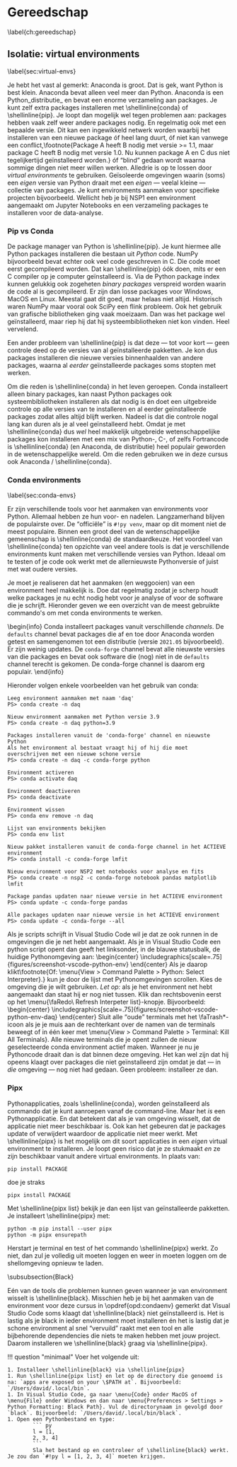 # Gereedschap
\label{ch:gereedschap}

## Isolatie: virtual environments
\label{sec:virtual-envs}

Je hebt het vast al gemerkt: Anaconda is groot. Dat is gek, want Python is best klein. Anaconda bevat alleen veel meer dan Python. Anaconda is een Python_distributie_ en bevat een enorme verzameling aan packages. Je kunt zelf extra packages installeren met \shellinline{conda} of \shellinline{pip}. Je loopt dan mogelijk wel tegen problemen aan: packages hebben vaak zelf weer andere packages nodig. En regelmatig ook met een bepaalde versie. Dit kan een ingewikkeld netwerk worden waarbij het installeren van een nieuwe package óf heel lang duurt, óf niet kan vanwege een conflict,\footnote{Package A heeft B nodig met versie >= 1.1, maar package C heeft B nodig met versie 1.0. Nu kunnen package A en C dus niet tegelijkertijd geïnstalleerd worden.} óf <q>blind</q> gedaan wordt waarna sommige dingen niet meer willen werken. Alledrie is op te lossen door _virtual environments_ te gebruiken. Geïsoleerde omgevingen waarin (soms) een _eigen_ versie van Python draait met een _eigen_ &mdash; veelal kleine &mdash; collectie van packages. Je kunt environments aanmaken voor specifieke projecten bijvoorbeeld. Wellicht heb je bij NSP1 een environment aangemaakt om Jupyter Notebooks en een verzameling packages te installeren voor de data-analyse.


### Pip vs Conda

De package manager van Python is \shellinline{pip}. Je kunt hiermee alle Python packages installeren die bestaan uit _Python_ code. NumPy bijvoorbeeld bevat echter ook veel code geschreven in C. Die code moet eerst gecompileerd worden. Dat kan \shellinline{pip} óók doen, mits er een C compiler op je computer geïnstalleerd is. Via de Python package index kunnen gelukkig ook zogeheten _binary packages_ verspreid worden waarin de code al is gecompileerd. Er zijn dan losse packages voor Windows, MacOS en Linux. Meestal gaat dit goed, maar helaas niet altijd. Historisch waren NumPy maar vooral ook SciPy een flink probleem. Ook het gebruik van grafische bibliotheken ging vaak moeizaam. Dan was het package wel geïnstalleerd, maar riep hij dat hij systeembibliotheken niet kon vinden. Heel vervelend.

Een ander probleem van \shellinline{pip} is dat deze &mdash; tot voor kort &mdash; geen controle deed op de versies van al geïnstalleerde pakketten. Je kon dus packages installeren die nieuwe versies binnenhaalden van andere packages, waarna al _eerder_ geïnstalleerde packages soms stopten met werken.

Om die reden is \shellinline{conda} in het leven geroepen. Conda installeert alleen binary packages, kan naast Python packages ook systeembibliotheken installeren als dat nodig is én doet een uitgebreide controle op alle versies van te installeren en al eerder geïnstalleerde packages zodat alles altijd blijft werken. Nadeel is dat die controle nogal lang kan duren als je al veel geïnstalleerd hebt. Omdat je met \shellinline{conda} dus _wel_ heel makkelijk uitgebreide wetenschappelijke packages kon installeren met een mix van Python-, C-, of zelfs Fortrancode is \shellinline{conda} (en Anaconda, de distributie) heel populair geworden in de wetenschappelijke wereld. Om die reden gebruiken we in deze cursus ook Anaconda / \shellinline{conda}.


### Conda environments
\label{sec:conda-envs}

Er zijn verschillende tools voor het aanmaken van environments voor Python. Allemaal hebben ze hun voor- en nadelen. Langzamerhand blijven de populairste over. De <q>officiële</q> is `#!py venv`, maar op dit moment niet de meest populaire. Binnen een groot deel van de wetenschappelijke gemeenschap is \shellinline{conda} de standaardkeuze. Het voordeel van \shellinline{conda} ten opzichte van veel andere tools is dat je verschillende environments kunt maken met verschillende versies van Python. Ideaal om te testen of je code ook werkt met de allernieuwste Pythonversie of juist met wat oudere versies.

Je moet je realiseren dat het aanmaken (en weggooien) van een environment heel makkelijk is. Doe dat regelmatig zodat je scherp houdt welke packages je nu echt nodig hebt voor je analyse of voor de software die je schrijft. Hieronder geven we een overzicht van de meest gebruikte commando's om met conda environments te werken.

\begin{info}
    Conda installeert packages vanuit verschillende _channels_. De `defaults` channel bevat packages die af en toe door Anaconda worden getest en samengenomen tot een distributie (versie `2021.05` bijvoorbeeld). Er zijn weinig updates. De `conda-forge` channel bevat alle nieuwste versies van die packages en bevat ook software die (nog) niet in de `defaults` channel terecht is gekomen. De conda-forge channel is daarom erg populair.
\end{info}

Hieronder volgen enkele voorbeelden van het gebruik van conda:
``` ps1con
Leeg environment aanmaken met naam 'daq'
PS> conda create -n daq

Nieuw environment aanmaken met Python versie 3.9
PS> conda create -n daq python=3.9

Packages installeren vanuit de 'conda-forge' channel en nieuwste Python
Als het environment al bestaat vraagt hij of hij die moet overschrijven met een nieuwe schone versie
PS> conda create -n daq -c conda-forge python

Environment activeren
PS> conda activate daq

Environment deactiveren
PS> conda deactivate

Environment wissen
PS> conda env remove -n daq

Lijst van environments bekijken
PS> conda env list

Nieuw pakket installeren vanuit de conda-forge channel in het ACTIEVE environment
PS> conda install -c conda-forge lmfit

Nieuw environment voor NSP2 met notebooks voor analyse en fits
PS> conda create -n nsp2 -c conda-forge notebook pandas matplotlib lmfit

Package pandas updaten naar nieuwe versie in het ACTIEVE environment
PS> conda update -c conda-forge pandas

Alle packages updaten naar nieuwe versie in het ACTIEVE environment
PS> conda update -c conda-forge --all
```

Als je scripts schrijft in Visual Studio Code wil je dat ze ook runnen in de omgevingen die je net hebt aangemaakt. Als je in Visual Studio Code een python script opent dan geeft het linksonder, in de blauwe statusbalk, de huidige Pythonomgeving aan:
\begin{center}
    \includegraphics[scale=.75]{figures/screenshot-vscode-python-env}
\end{center}
Als je daarop klikt\footnote{Of: \menu{View > Command Palette > Python: Select Interpreter}.} kun je door de lijst met Pythonomgevingen scrollen. Kies de omgeving die je wilt gebruiken. _Let op:_ als je het environment net hebt aangemaakt dan staat hij er nog niet tussen. Klik dan rechtsbovenin eerst op het \menu{\faRedo\ Refresh Interpeter list}-knopje. Bijvoorbeeld:
\begin{center}
    \includegraphics[scale=.75]{figures/screenshot-vscode-python-env-daq}
\end{center}
Sluit alle <q>oude</q> terminals met het \faTrash*-icoon als je je muis aan de rechterkant over de namen van de terminals beweegt of in één keer met \menu{View > Command Palette > Terminal: Kill All Terminals}. Alle nieuwe terminals die je opent zullen de nieuw geselecteerde conda environment actief maken. Wanneer je nu je Pythoncode draait dan is dat binnen deze omgeving. Het kan wel zijn dat hij opeens klaagt over packages die niet geïnstalleerd zijn omdat je dat &mdash; in _die_ omgeving &mdash; nog niet had gedaan. Geen probleem: installeer ze dan.


### Pipx

Pythonapplicaties, zoals \shellinline{conda}, worden geïnstalleerd als commando dat je kunt aanroepen vanaf de command-line. Maar het _is_ een Pythonapplicatie. En dat betekent dat als je van omgeving wisselt, dat de applicatie niet meer beschikbaar is. Ook kan het gebeuren dat je packages update of verwijdert waardoor de applicatie niet meer werkt. Met \shellinline{pipx} is het mogelijk om dit soort applicaties in een _eigen_ virtual environment te installeren. Je loopt geen risico dat je ze stukmaakt _en_ ze zijn beschikbaar vanuit andere virtual environments. In plaats van:
``` ps1con
pip install PACKAGE
```
doe je straks
``` ps1con
pipx install PACKAGE
```
Met \shellinline{pipx list} bekijk je dan een lijst van geïnstalleerde pakketten.
Je installeert \shellinline{pipx} met:
``` ps1con
python -m pip install --user pipx
python -m pipx ensurepath
```
Herstart je terminal en test of het commando \shellinline{pipx} werkt. Zo niet, dan zul je volledig uit moeten loggen en weer in moeten loggen om de shellomgeving opnieuw te laden.


\subsubsection{Black}

Eén van de tools die problemen kunnen geven wanneer je van environment wisselt is \shellinline{black}. Misschien heb je bij het aanmaken van de environment voor deze cursus in \opdref{opd:condaenv} gemerkt dat Visual Studio Code soms klaagt dat \shellinline{black} niet geïnstalleerd is. Het is lastig als je black in ieder environment moet installeren én het is lastig dat je schone environment al snel <q>vervuild</q> raakt met een tool en alle bijbehorende dependencies die niets te maken hebben met jouw project. Daarom installeren we \shellinline{black} graag via \shellinline{pipx}.

!!! question "minimaal"
    Voer het volgende uit:

    1. Installeer \shellinline{black} via \shellinline{pipx}
    1. Run \shellinline{pipx list} en let op de directory die genoemd is na: `apps are exposed on your \$PATH at`. Bijvoorbeeld: `/Users/david/.local/bin`.
    1. In Visual Studio Code, ga naar \menu{Code} onder MacOS of \menu{File} onder Windows en dan naar \menu{Preferences > Settings > Python Formatting: Black Path}. Vul de directorynaam in gevolgd door `black`. Bijvoorbeeld: `/Users/david/.local/bin/black`.
    1. Open een Pythonbestand en type:
            ``` py
            l = [1,
            2, 3, 4]
            ```
            Sla het bestand op en controleer of \shellinline{black} werkt. Je zou dan `#!py l = [1, 2, 3, 4]` moeten krijgen.

